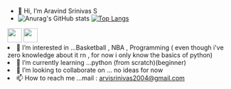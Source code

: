 - 👋 Hi, I’m Aravind Srinivas S
- ![Anurag's GitHub stats](https://github-readme-stats.vercel.app/api?username=aravind-2707&show_icons=true&theme=radical)
[![Top Langs](https://github-readme-stats.vercel.app/api/top-langs/?username=aravind-2707)](https://github.com/anuraghazra/github-readme-stats)
<img height="32" width="32" src="https://cdn.jsdelivr.net/npm/simple-icons@v5/icons/twitter.svg" /> 
<img height="32" width="32" src="https://unpkg.com/simple-icons@v5/icons/linkedin.svghttps://www.linkedin.com/in/aravind-s-25088621b/" /



- 👀 I’m interested in ...Basketball , NBA , Programming ( even though i've zero knowledge about it rn , for now i only know the basics of python)
- 🌱 I’m currently learning ...python (from scratch)(beginner)
- 💞️ I’m looking to collaborate on ... no ideas for now 
- 📫 How to reach me ...mail : arvisrinivas2004@gmail.com

<!---
aravind-2707/aravind-2707 is a ✨ special ✨ repository because its `README.md` (this file) appears on your GitHub profile.
You can click the Preview link to take a look at your changes.
--->
